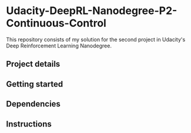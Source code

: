 # Udacity-DeepRL-Nanodegree-P2-Continuous-Control
This repository consists of my solution for the second project in Udacity's Deep Reinforcement Learning Nanodegree. 
## Project details
## Getting started
## Dependencies
## Instructions
